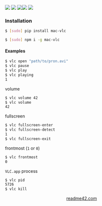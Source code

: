 <!--
https://readme42.com
-->



[![](https://img.shields.io/badge/OS-Unix-blue.svg?longCache=True)]()
[![](https://img.shields.io/pypi/v/mac-vlc.svg?maxAge=3600)](https://pypi.org/project/mac-vlc/)
[![](https://img.shields.io/npm/v/mac-vlc.svg?maxAge=3600)](https://www.npmjs.com/package/mac-vlc)[![](https://img.shields.io/badge/License-Unlicense-blue.svg?longCache=True)](https://unlicense.org/)
[![](https://github.com/andrewp-as-is/mac-vlc/workflows/tests42/badge.svg)](https://github.com/andrewp-as-is/mac-vlc/actions)

### Installation
```bash
$ [sudo] pip install mac-vlc
```

```bash
$ [sudo] npm i -g mac-vlc
```

#### Examples
```bash
$ vlc open "path/to/pron.avi"
$ vlc pause
$ vlc play
$ vlc playing
1
```

volume
```bash
$ vlc volume 42
$ vlc volume
42
```

fullscreen
```bash
$ vlc fullscreen-enter
$ vlc fullscreen-detect
1
$ vlc fullscreen-exit
```

frontmost (`1` or `0`)
```bash
$ vlc frontmost
0
```

`VLC.app` process
```bash
$ vlc pid
5726
$ vlc kill
```

<p align="center">
    <a href="https://readme42.com/">readme42.com</a>
</p>
